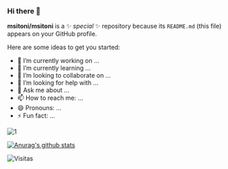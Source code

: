 ### Hi there 👋


**msitoni/msitoni** is a ✨ _special_ ✨ repository because its `README.md` (this file) appears on your GitHub profile.

Here are some ideas to get you started:

- 🔭 I’m currently working on ...
- 🌱 I’m currently learning ...
- 👯 I’m looking to collaborate on ...
- 🤔 I’m looking for help with ...
- 💬 Ask me about ...
- 📫 How to reach me: ...
- 😄 Pronouns: ...
- ⚡ Fun fact: ...

![1](https://github-readme-stats.vercel.app/api/top-langs/?username=felipementel&theme=blue-green)

[![Anurag's github stats](https://github-readme-stats.vercel.app/api?username=felipementel&theme=blue-green)](https://github.com/felipementel/github-readme-stats)

![Visitas](https://visitor-badge.glitch.me/badge?page_id=felipementel)
